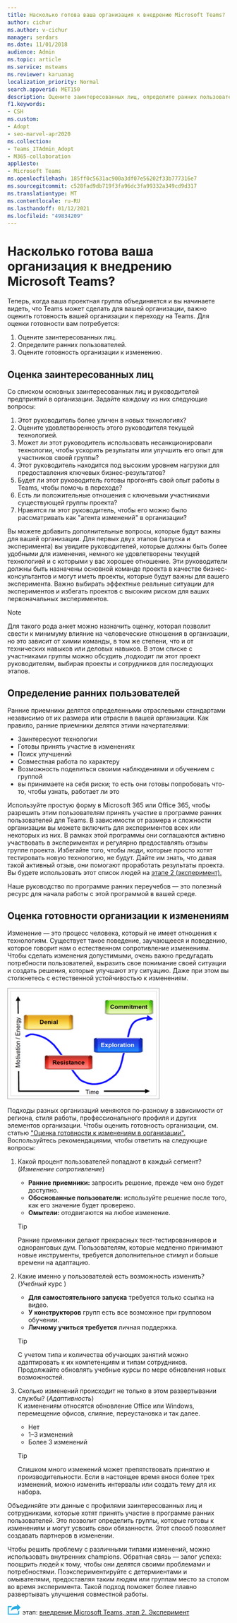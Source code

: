 ```yaml
---
title: Насколько готова ваша организация к внедрению Microsoft Teams?
author: cichur
ms.author: v-cichur
manager: serdars
ms.date: 11/01/2018
audience: Admin
ms.topic: article
ms.service: msteams
ms.reviewer: karuanag
localization_priority: Normal
search.appverid: MET150
description: Оцените заинтересованных лиц, определите ранних пользователей и оцените, готова ли ваша организация к переходу на Teams.
f1.keywords:
- CSH
ms.custom:
- Adopt
- seo-marvel-apr2020
ms.collection:
- Teams_ITAdmin_Adopt
- M365-collaboration
appliesto:
- Microsoft Teams
ms.openlocfilehash: 185ff0c5631ac900a3df07e56202f33b777316e7
ms.sourcegitcommit: c528fad9db719f3fa96dc3fa99332a349cd9d317
ms.translationtype: MT
ms.contentlocale: ru-RU
ms.lasthandoff: 01/12/2021
ms.locfileid: "49834209"
---
```

# <a name="how-ready-is-your-organization-for-microsoft-teams"></a>Насколько готова ваша организация к внедрению Microsoft Teams?

Теперь, когда ваша проектная группа объединяется и вы начинаете видеть, что Teams может сделать для вашей организации, важно оценить готовность вашей организации к переходу на Teams. Для оценки готовности вам потребуется:

1. Оцените заинтересованных лиц.
2. Определите ранних пользователей.
3. Оцените готовность организации к изменению. 

## <a name="assess-your-stakeholders"></a>Оценка заинтересованных лиц

Со списком основных заинтересованных лиц и руководителей предприятий в организации. Задайте каждому из них следующие вопросы:
 
1. Этот руководитель более уличен в новых технологиях?
2. Оцените удовлетворенность этого руководителя текущей технологией.
3. Может ли этот руководитель использовать несанкционировали технологии, чтобы ускорить результаты или улучшить его опыт для участников своей группы?
4. Этот руководитель находится под высоким уровнем нагрузки для предоставления ключевых бизнес-результатов? 
5. Будет ли этот руководитель готовы прогонять свой опыт работы в Teams, чтобы помочь в переходе?
6. Есть ли положительные отношения с ключевыми участниками существующей группы проекта?
7. Нравится ли этот руководитель, чтобы его можно было рассматривать как "агента изменений" в организации?  

Вы можете добавить дополнительные вопросы, которые будут важны для вашей организации. Для первых двух этапов (запуска и эксперимента) вы увидите руководителей, которые должны быть более удобными для изменения, немного не удовлетворены текущей технологией и с которыми у вас хорошее отношение. Эти руководители должны быть назначены основной команде проекта в качестве бизнес-консультантов и могут иметь проекты, которые будут важны для вашего эксперимента. Важно выбирать эффектные реальные ситуации для экспериментов и избегать проектов с высоким риском для ваших первоначальных экспериментов.
   
> [!NOTE]
> Для такого рода анкет можно назначить оценку, которая позволит свести к минимуму влияние на человеческие отношения в организации, но это зависит от химии команды, в том же степени, что и от технических навыков или деловых навыков. В этом списке с участниками группы можно обсудить ,подходит ли этот проект руководителям, выбирая проекты и сотрудников для последующих этапов. 

## <a name="identify-early-adopters"></a>Определение ранних пользователей

Ранние приемники делятся определенными отраслевыми стандартами независимо от их размера или отрасли в вашей организации. Как правило, ранние приемники делятся этими начертателями:

- Заинтересуют технологии
- Готовы принять участие в изменениях
- Поиск улучшений
- Совместная работа по характеру
- Возможность поделиться своими наблюдениями и обучением с группой
- вы принимаете на себя риски; то есть они готовы попробовать что-то, чтобы узнать, работает ли это

Используйте простую форму в Microsoft 365 или Office 365, чтобы разрешить этим пользователям принять участие в программе ранних пользователей для Teams. В зависимости от размера и сложности организации вы можете включить для экспериментов всех или некоторых из них. В рамках этой программы они соглашаются активно участвовать в экспериментах и регулярно предоставлять отзывы группе проекта. Избегайте того, чтобы люди, которые просто хотят тестировать новую технологию, не будут. Дайте им знать, что давая такой активный отзыв, они помогают проработать результаты проекта. Вы будете использовать этот список людей на [этапе 2 (эксперимент).](teams-adoption-phase2-experiment.md)

Наше руководство по программе ранних переучебов — это полезный ресурс для начала работы с этой программой в вашей среде.  
 
## <a name="assess-your-organizations-readiness-for-change"></a>Оценка готовности организации к изменениям

Изменение — это процесс человека, который не имеет отношения к технологиям. Существует такое поведение, заучающееся и поведению, которое говорит нам о естественном сопротивление изменениям. Чтобы сделать изменения допустимыми, очень важно предугадать потребности пользователей, выразить свое понимание своей ситуации и создать решения, которые улучшают эту ситуацию. Даже при этом вы столкнетесь с естественной устойчивостью к изменениям.  

![График, иллюстрющий сопротивление изменению](media/teams-adoption-resistance.png)

Подходы разных организаций меняются по-разному в зависимости от региона, стиля работы, профессионального профиля и других элементов организации. Чтобы оценить готовность организации, см. статью ["Оценка готовности к изменениям в организации".](upgrade-org-change-readiness.md) Воспользуйтесь рекомендациями, чтобы ответить на следующие вопросы:

1. Какой процент пользователей попадают в каждый сегмент? (*Изменение сопротивление*)
    - **Ранние приемники:** запросить решение, прежде чем оно будет доступно.
    - **Обоснованные пользователи:** используйте решение после того, как его значение будет проверено.
    - **Омытели:** отодвигаются на любое изменение.
    
   > [!TIP]
   > Ранние приемники делают прекрасных тест-тестированияеров и одноранговых дум. Пользователям, которые медленно принимают новые инструменты, требуется дополнительное стимул и больше времени на адаптацию. 

2. Какие именно у пользователей есть возможность изменить? (*Учебный* курс )
    - **Для самостоятельного запуска** требуется только ссылка на видео.
    - **У конструкторов** групп есть все возможное при групповом обучении.
    - **Личному учиться требуется** личная поддержка.

    > [!TIP]
    > С учетом типа и количества обучающих занятий можно адаптировать к их компетенциям и типам сотрудников. Продолжайте обновлять учебные курсы по мере обновления новых возможностей.

3. Сколько изменений происходит не только в этом развертывании службы? (*Адаптивность*) <br/>К изменениям относятся обновление Office или Windows, перемещение офисов, слияние, переустановка и так далее.
    - Нет
    - 1–3 изменений
    - Более 3 изменений
 
    > [!TIP] 
    > Слишком много изменений может препятствовать принятию и производительности. Если в настоящее время внося более трех изменений, можно изменить интервалы или создать тему для их набора.  

Объединяйте эти данные с профилями заинтересованных лиц и сотрудниками, которые хотят принять участие в программе ранних пользователей. Это позволит определить группы, которые готовы к изменениям и могут усвоить свои обязанности. Этот способ позволяет создавать партнеров в изменении.

Чтобы решить проблему с различными типами изменений, можно использовать внутренних champions. Обратная связь — залог успеха: поощрить людей к тому, чтобы они делятся своими проблемами и потребностями. Поэкспериментируйте с детермиентами и омывателями, предоставляя таким людям или группам место за столом во время эксперимента. Такой подход поможет более плавно развертывать улучшения совместной работы.  

![Значок, представляющий следующий ](media/teams-adoption-next-icon.png) этап: [внедрение Microsoft Teams, этап 2. Эксперимент](teams-adoption-phase2-experiment.md) 
